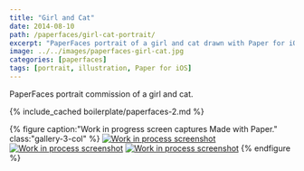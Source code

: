 ```yaml
---
title: "Girl and Cat"
date: 2014-08-10
path: /paperfaces/girl-cat-portrait/
excerpt: "PaperFaces portrait of a girl and cat drawn with Paper for iOS on an iPad."
image: ../../images/paperfaces-girl-cat.jpg
categories: [paperfaces]
tags: [portrait, illustration, Paper for iOS]
---
```


PaperFaces portrait commission of a girl and cat.

{% include_cached boilerplate/paperfaces-2.md %}

{% figure caption:"Work in progress screen captures Made with Paper." class:"gallery-3-col" %}
[![Work in process screenshot](../../images/paperfaces-girl-cat-process-1-600.jpg)](../../images/paperfaces-girl-cat-process-1-lg.jpg) [![Work in process screenshot](../../images/paperfaces-girl-cat-process-2-600.jpg)](../../images/paperfaces-girl-cat-process-2-lg.jpg) [![Work in process screenshot](../../images/paperfaces-girl-cat-process-3-600.jpg)](../../images/paperfaces-girl-cat-process-3-lg.jpg)
{% endfigure %}
